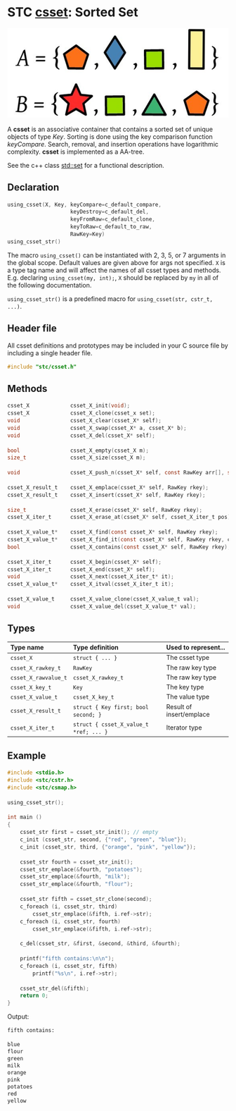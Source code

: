 # STC [csset](../stc/csmap.h): Sorted Set
![Set](pics/sset.jpg)

A **csset** is an associative container that contains a sorted set of unique objects of type *Key*. Sorting is done using the key comparison function *keyCompare*. Search, removal, and insertion operations have logarithmic complexity. **csset** is implemented as a AA-tree.

See the c++ class [std::set](https://en.cppreference.com/w/cpp/container/set) for a functional description.

## Declaration

```c
using_csset(X, Key, keyCompare=c_default_compare,
                    keyDestroy=c_default_del,
                    keyFromRaw=c_default_clone,
                    keyToRaw=c_default_to_raw,                           
                    RawKey=Key)
using_csset_str()                           
```
The macro `using_csset()` can be instantiated with 2, 3, 5, or 7 arguments in the global scope.
Default values are given above for args not specified. `X` is a type tag name and
will affect the names of all csset types and methods. E.g. declaring `using_csset(my, int);`, `X` should
be replaced by `my` in all of the following documentation.

`using_csset_str()` is a predefined macro for `using_csset(str, cstr_t, ...)`.

## Header file

All csset definitions and prototypes may be included in your C source file by including a single header file.

```c
#include "stc/csset.h"
```
## Methods

```c
csset_X             csset_X_init(void);
csset_X             csset_X_clone(csset_x set);
void                csset_X_clear(csset_X* self);
void                csset_X_swap(csset_X* a, csset_X* b);
void                csset_X_del(csset_X* self);

bool                csset_X_empty(csset_X m);
size_t              csset_X_size(csset_X m);

void                csset_X_push_n(csset_X* self, const RawKey arr[], size_t size);

csset_X_result_t    csset_X_emplace(csset_X* self, RawKey rkey);
csset_X_result_t    csset_X_insert(csset_X* self, RawKey rkey);

size_t              csset_X_erase(csset_X* self, RawKey rkey);
csset_X_iter_t      csset_X_erase_at(csset_X* self, csset_X_iter_t pos);

csset_X_value_t*    csset_X_find(const csset_X* self, RawKey rkey);
csset_X_value_t*    csset_X_find_it(const csset_X* self, RawKey rkey, csset_X_iter_t* out);
bool                csset_X_contains(const csset_X* self, RawKey rkey);

csset_X_iter_t      csset_X_begin(csset_X* self);
csset_X_iter_t      csset_X_end(csset_X* self);
void                csset_X_next(csset_X_iter_t* it);
csset_X_value_t*    csset_X_itval(csset_X_iter_t it);

csset_X_value_t     csset_X_value_clone(csset_X_value_t val);
void                csset_X_value_del(csset_X_value_t* val);
```

## Types

| Type name            | Type definition                        | Used to represent...     |
|:---------------------|:---------------------------------------|:-------------------------|
| `csset_X`            | `struct { ... }`                       | The csset type           |
| `csset_X_rawkey_t`   | `RawKey`                               | The raw key type         |
| `csset_X_rawvalue_t` | `csset_X_rawkey_t`                     | The raw key type         |
| `csset_X_key_t`      | `Key`                                  | The key type             |
| `csset_X_value_t`    | `csset_X_key_t`                        | The value type           |
| `csset_X_result_t`   | `struct { Key first; bool second; }`   | Result of insert/emplace |
| `csset_X_iter_t`     | `struct { csset_X_value_t *ref; ... }` | Iterator type            |

## Example
```c
#include <stdio.h>
#include <stc/cstr.h>
#include <stc/csmap.h>

using_csset_str();

int main ()
{
    csset_str first = csset_str_init(); // empty
    c_init (csset_str, second, {"red", "green", "blue"});
    c_init (csset_str, third, {"orange", "pink", "yellow"});

    csset_str fourth = csset_str_init();
    csset_str_emplace(&fourth, "potatoes");
    csset_str_emplace(&fourth, "milk");
    csset_str_emplace(&fourth, "flour");

    csset_str fifth = csset_str_clone(second);
    c_foreach (i, csset_str, third)
        csset_str_emplace(&fifth, i.ref->str);
    c_foreach (i, csset_str, fourth)
        csset_str_emplace(&fifth, i.ref->str);

    c_del(csset_str, &first, &second, &third, &fourth);

    printf("fifth contains:\n\n");
    c_foreach (i, csset_str, fifth) 
        printf("%s\n", i.ref->str);

    csset_str_del(&fifth);
    return 0;
}
```
Output:
```
fifth contains:

blue
flour
green
milk
orange
pink
potatoes
red
yellow
```
